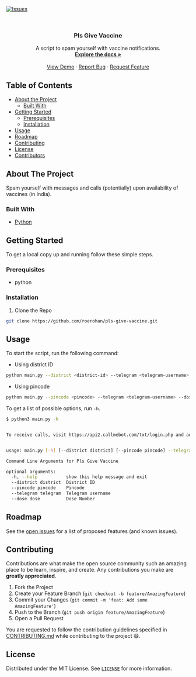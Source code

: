 [![Issues][issues-shield]][issues-url]

<!-- PROJECT LOGO -->
<br />
<p align="center">
  <!-- <a href="https://github.com/roerohan/pls-give-vaccine">
    <img src="https://project-logo.png" alt="Logo" width="80">
  </a> -->

  <h3 align="center">Pls Give Vaccine</h3>

  <p align="center">
    A script to spam yourself with vaccine notifications.
    <br />
    <a href="https://github.com/roerohan/pls-give-vaccine"><strong>Explore the docs »</strong></a>
    <br />
    <br />
    <a href="https://github.com/roerohan/pls-give-vaccine">View Demo</a>
    ·
    <a href="https://github.com/roerohan/pls-give-vaccine/issues">Report Bug</a>
    ·
    <a href="https://github.com/roerohan/pls-give-vaccine/issues">Request Feature</a>
  </p>
</p>



<!-- TABLE OF CONTENTS -->
## Table of Contents

* [About the Project](#about-the-project)
  * [Built With](#built-with)
* [Getting Started](#getting-started)
  * [Prerequisites](#prerequisites)
  * [Installation](#installation)
* [Usage](#usage)
* [Roadmap](#roadmap)
* [Contributing](#contributing)
* [License](#license)
* [Contributors](#contributors-)



<!-- ABOUT THE PROJECT -->
## About The Project

Spam yourself with messages and calls (potentially) upon availability of vaccines (in India).

### Built With

* [Python](https://www.python.org/)


<!-- GETTING STARTED -->
## Getting Started

To get a local copy up and running follow these simple steps.

### Prerequisites

- python

### Installation
 
1. Clone the Repo
```sh
git clone https://github.com/roerohan/pls-give-vaccine.git
```


<!-- USAGE EXAMPLES -->
## Usage

To start the script, run the following command:

- Using district ID
```sh
python main.py --district <district-id> --telegram <telegram-username> --dose <dose-number>
```

- Using pincode
```sh
python main.py --pincode <pincode> --telegram <telegram-username> --dose <dose-number>
```

To get a list of possible options, run `-h`.

```sh
$ python3 main.py -h                                           


To receive calls, visit https://api2.callmebot.com/txt/login.php and authenticate using telegram.


usage: main.py [-h] [--district district] [--pincode pincode] --telegram telegram [--dose dose]

Command Line Arguments for Pls Give Vaccine

optional arguments:
  -h, --help           show this help message and exit
  --district district  District ID
  --pincode pincode    Pincode
  --telegram telegram  Telegram username
  --dose dose          Dose Number
```

<!-- ROADMAP -->
## Roadmap

See the [open issues](https://github.com/roerohan/pls-give-vaccine/issues) for a list of proposed features (and known issues).



<!-- CONTRIBUTING -->
## Contributing

Contributions are what make the open source community such an amazing place to be learn, inspire, and create. Any contributions you make are **greatly appreciated**.

1. Fork the Project
2. Create your Feature Branch (`git checkout -b feature/AmazingFeature`)
3. Commit your Changes (`git commit -m 'feat: Add some AmazingFeature'`)
4. Push to the Branch (`git push origin feature/AmazingFeature`)
5. Open a Pull Request

You are requested to follow the contribution guidelines specified in [CONTRIBUTING.md](./CONTRIBUTING.md) while contributing to the project :smile:.

<!-- LICENSE -->
## License

Distributed under the MIT License. See [`LICENSE`](./LICENSE) for more information.




<!-- MARKDOWN LINKS & IMAGES -->
<!-- https://www.markdownguide.org/basic-syntax/#reference-style-links -->
[roerohan-url]: https://roerohan.tech
[issues-shield]: https://img.shields.io/github/issues/roerohan/pls-give-vaccine.svg?style=flat-square
[issues-url]: https://github.com/roerohan/pls-give-vaccine/issues
